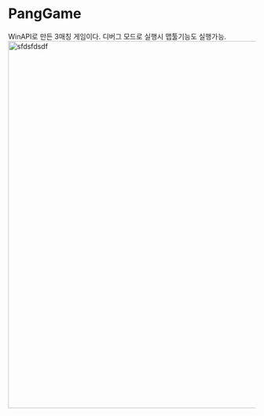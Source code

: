 # PangGame
WinAPI로 만든 3매칭 게임이다. 디버그 모드로 실행시 맵툴기능도 실행가능.
<img width="747" alt="sfdsfdsdf" src="https://github.com/user-attachments/assets/e1f97f7c-fbad-4481-9276-ae55b0577681">
